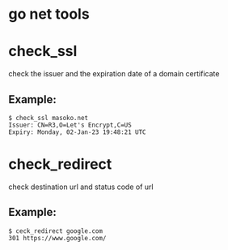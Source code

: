 # go net tools


# check_ssl 

check the issuer and the expiration date of a domain certificate

## Example:

```
$ check_ssl masoko.net
Issuer: CN=R3,O=Let's Encrypt,C=US
Expiry: Monday, 02-Jan-23 19:48:21 UTC

```

# check_redirect

check destination url and status code of url

## Example:

```
$ ceck_redirect google.com 
301 https://www.google.com/
```